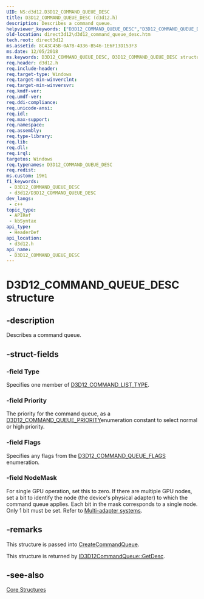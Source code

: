 ```yaml
---
UID: NS:d3d12.D3D12_COMMAND_QUEUE_DESC
title: D3D12_COMMAND_QUEUE_DESC (d3d12.h)
description: Describes a command queue.
helpviewer_keywords: ["D3D12_COMMAND_QUEUE_DESC","D3D12_COMMAND_QUEUE_DESC structure","d3d12/D3D12_COMMAND_QUEUE_DESC","direct3d12.d3d12_command_queue_desc"]
old-location: direct3d12\d3d12_command_queue_desc.htm
tech.root: direct3d12
ms.assetid: 8C43C45B-0A7B-4336-B546-1E6F13D153F3
ms.date: 12/05/2018
ms.keywords: D3D12_COMMAND_QUEUE_DESC, D3D12_COMMAND_QUEUE_DESC structure, d3d12/D3D12_COMMAND_QUEUE_DESC, direct3d12.d3d12_command_queue_desc
req.header: d3d12.h
req.include-header: 
req.target-type: Windows
req.target-min-winverclnt: 
req.target-min-winversvr: 
req.kmdf-ver: 
req.umdf-ver: 
req.ddi-compliance: 
req.unicode-ansi: 
req.idl: 
req.max-support: 
req.namespace: 
req.assembly: 
req.type-library: 
req.lib: 
req.dll: 
req.irql: 
targetos: Windows
req.typenames: D3D12_COMMAND_QUEUE_DESC
req.redist: 
ms.custom: 19H1
f1_keywords:
 - D3D12_COMMAND_QUEUE_DESC
 - d3d12/D3D12_COMMAND_QUEUE_DESC
dev_langs:
 - c++
topic_type:
 - APIRef
 - kbSyntax
api_type:
 - HeaderDef
api_location:
 - d3d12.h
api_name:
 - D3D12_COMMAND_QUEUE_DESC
---
```


# D3D12_COMMAND_QUEUE_DESC structure


## -description

Describes a command queue.

## -struct-fields

### -field Type

Specifies one member of <a href="/windows/win32/api/d3d12/ne-d3d12-d3d12_command_list_type">D3D12_COMMAND_LIST_TYPE</a>.

### -field Priority

The priority for the command queue, as a 
            <a href="/windows/win32/api/d3d12/ne-d3d12-d3d12_command_queue_priority">D3D12_COMMAND_QUEUE_PRIORITY</a>enumeration constant to select normal or high priority.

### -field Flags

Specifies any flags from the <a href="/windows/win32/api/d3d12/ne-d3d12-d3d12_command_queue_flags">D3D12_COMMAND_QUEUE_FLAGS</a> enumeration.

### -field NodeMask

For single GPU operation, set this to zero. If there are multiple GPU nodes, set a bit to identify the node (the  device's physical adapter) to which the command queue applies.
            Each bit in the mask corresponds to a single node.
            Only 1 bit must be set.
          Refer to <a href="/windows/win32/direct3d12/multi-engine">Multi-adapter systems</a>.

## -remarks

This structure is passed into <a href="/windows/win32/api/d3d12/nf-d3d12-id3d12device-createcommandqueue">CreateCommandQueue</a>.
        

This structure is returned by <a href="/windows/win32/api/d3d12/nf-d3d12-id3d12commandqueue-getdesc">ID3D12CommandQueue::GetDesc</a>.

## -see-also

<a href="/windows/win32/direct3d12/direct3d-12-structures">Core Structures</a>

